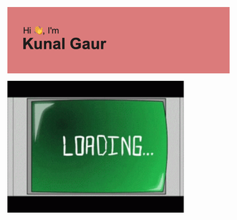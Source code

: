 [![MasterHead](https://github.com/kunalgaur7983/kunalgaur7983/blob/main/header.png)](github.com/kunalgaur7983)



<img align="center" alt="Coding" width="400" src="https://github.com/kunalgaur7983/kunalgaur7983/blob/main/data.gif">
